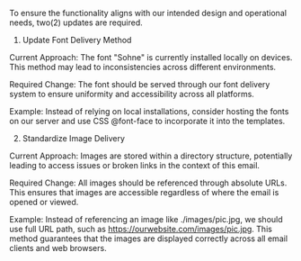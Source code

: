 To ensure the functionality aligns with our intended design and operational needs, two(2) updates are required.

1. Update Font Delivery Method

Current Approach: The font "Sohne" is currently installed locally on devices. This method may lead to inconsistencies across different environments.

Required Change: The font should be served through our font delivery system to ensure uniformity and accessibility across all platforms.

Example: Instead of relying on local installations, consider hosting the fonts on our server and use CSS @font-face to incorporate it into the templates.


2. Standardize Image Delivery

Current Approach: Images are stored within a directory structure, potentially leading to access issues or broken links in the context of this email.

Required Change: All images should be referenced through absolute URLs. This ensures that images are accessible regardless of where the email is opened or viewed.

Example: Instead of referencing an image like ./images/pic.jpg, we should use full URL path, such as https://ourwebsite.com/images/pic.jpg. This method guarantees that the images are displayed correctly across all email clients and web browsers.

